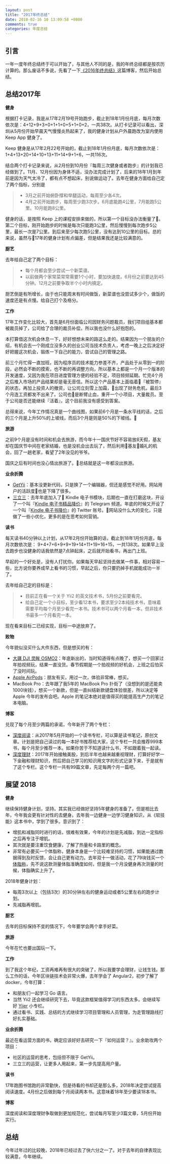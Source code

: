 ```yaml
---
layout: post
title: "2017年终总结"
date: 2018-02-16 10 13:09:58 +0800
comments: true
categories: 年度总结
---
```


## 引言

一年一度年终总结终于可以开始了，与其他人不同的是，我的年终总结都是按农历计算的。那么废话不多说，先看了一下[《2016年终总结》](http://blog.forecho.com/review-of-2016.html)这篇博客，然后开始总结。

## 总结2017年

**健身**

根据打卡记录，我是从17年2月19号开始跑步，截止到18年1月份月底，每月次数依次是：4+12+9+3+0+1+1+0+5+1+0+2，一共38次。从打卡记录可以看出，深圳从5月份开始早晨天气慢慢炎热起来了，我的健身计划从户外晨跑改为室内使用 Keep App 健身了。

<!--more-->

Keep 健身是从17年2月22号开始的，截止到18年1月份月底，每月次数依次是： 1+4+13+20+14+10+13+11+14+9+1+6，一共116次。

结合两个打卡记录来说，从2月份到10月份『每周三次健身或者跑步』的计划我已经做到了。11月、12月份因为身体不适，没办法完成计划了，后来的18年1月到年前是因为天气太冷了，都有点不想起床，别说做运动了。去年在健身方面给自己定了两个指标，分别是
> - 3月之前开始俯卧撑和举腿运动，每周至少各4次。
> - 4月之前开始跑步，每周至少跑3次步。6月底能跑4公里，7月能跑5公里。10月能跑8公里。

健身的话，是按照 Keep 上的课程安排来做的，所以第一个目标没办法衡量了。第二个目标，刚开始跑步的时候是每次只能跑3公里，然后慢慢到每次跑步5公里，最长一次是7公里。到后来至少每次跑5公里，没有达到10公里的目标。总的来说，虽然与17年的健身计划有点偏差，但是结果我还是比较满意的。

**厨艺**

去年给自己定了两个目标：

> - 每个月都会至少尝试一个新菜谱。
> - 以前做两个家常菜常常需要1个小时，要加快速度。6月份之前要达到45分钟。12月之前要争取半个小时内搞定。

厨艺倒是有所增长，由于也只能周末有时间做饭，新菜谱也没尝试多少个，做饭的速度还是有点慢。给自己打个及格分。

**工作**

17年工作变化比较大，首先是6月份面临公司因财务问题裁员，我们项目组基本都被裁员掉了，公司给了合理的裁员补偿，所以我也没什么好抱怨的。

本打算借这次机会休息一下，好好想想未来的路这么走的。结果因为一个朋友的介绍，有机会去一个刚成立没多久的创业公司当技术负责人，考虑一晚上之后决定好好把握这次机会，锻炼一下自己的能力，尝试自己的管理之路。

前三个月忙得一直加班，因为程序员的技术能力参差不齐，产品处于从零到一的阶段，必然会不断的摸索，也不断的再调整方向，所以基本上都是一个月一个版本的开发速度，又因为我在项目进度管理方便的经验不足，项目频频延期。忙完4个月之后推入市场的产品结果却是毫无音信。所以这个产品基本上面临着『被暂停』的状态，再加上投资人的撤资，让公司立刻雪上加霜，出现了财务危机，最后3个月连工资都发不出来了。公司也是断臂止血，重开一个小项目，大量裁员。至于公司是否还能继续『活着』，这个目前我没有感受到答案。

总得来说，今年工作情况真是一个曲线图，如果前6个月是一条水平线的话，之后的三个月是上升50%的上坡线，而后3个月是则是50%的下坡线。

**旅游**

之前9个月是没有时间和机会去旅游，而今年十一国庆节好不容易放8天假，基友却在国庆节中间在老家结婚，也是没机会出去玩了，然后利用基友婚礼的机会，回了一趟老家，看望了2年没见的爷爷。

国庆之后有时间也没心情出旅游了。总结就是这一年都没出旅游。

**业余折腾**

- [GetYii](https://getyii.com/)：基本没更新代码，只是换了一个编辑器，但还是感觉不好用。网站用户的活跃度也是下降了很多。
- [三立三](https://3li3.com/)：去年年底加入了 Kindle 电子书模块，后期也一直在打磨这块，开设了一个叫『[Kindle 电子书精品降价](https://t.me/kindlePrice)』的 Telegram 频道。年底的时候又开设了一个叫『[Kindle 电子书降价](https://twitter.com/KindlePriceBot)』的 Twitter 账号。网站没什么大的变化，只是做了一些小优化，更多的是在思考如何营销。

**读书**

每天读书40分钟以上计划，从17年2月份开始算的话，截止到18年1月份月底，每月次数依次是： 9+4+7+6+9+9+19+14+11+19+16+15，一共138次。如果早上没去跑步也没健身的话我依然是7点钟起床，之后就开始看书，再出门上班。

早起的一个好处是，没有人打扰你。如果每天早起坚持去做某一件事，相对容易一些，比方说你要养成早上看书的习惯，早起之后，你只要扔掉手机就能成功一半了。

去年给自己定的目标是：

> - 目前正在看一个关于 Yii2 的英文技术书，5月份之前要看完。
> - 给自己定一个小目标，至少看12本书，要求至少2本纯技术书，意味着需要平均每个月至少看完一本书。技术书可以两个月看一本，但非技术书最多一个月看完一本。

现在看来目标二已经实现，目标一中途放弃了。

**败物**

今年貌似没买什么大件东西，但是想买的有：

- [大疆 DJI 灵眸 OSMO2](https://3li3.com/product/view?id=68)：年底新出的，当时知道得有点晚了，想买一个回家过年拍视频玩，结果一直没货。春节假期是一个拍视频的好机会，上班之后怕买了没时间玩。
- [Apple AirPods](https://3li3.com/product/view?id=69)：朋友有买，用过一次，体验非常棒，想买。
- MacBook Pro：去年跟了我5年的 MacBook Pro 扑街了（没想到的是还能卖1000块钱），想买一个新款，但是一直纠结新款键盘体验很差，所以决定等 Apple 今年的发布会吧。Apple 的笔记本绝对是值得买的能提高生产力的笔记本电脑。

**博客**

兑现了每个月至少两篇的承诺，今年新开了两个专栏：

- [深度阅读](http://blog.forecho.com/categories/shen-du-yue-du/)：从2017年5月开始的一个读书专栏，可以算是读书笔记，原创文章。计划是把自己读过的每一本好书推荐给大家，这个专栏一共会推荐999本书，每个月至少推荐一本。如果你苦于不知道读什么书，不如跟着我一起读。
- [深度理财](http://blog.forecho.com/categories/shen-du-li-cai/)：2017年开始接触美股，到后半年也越来越重视理财，打算好好学一下金融和理财知识，然后把自己学习的知识用文字的形式记录下来，于是就有了这个专栏。这个专栏一共有99篇文章，先定每两个月一篇吧。

## 展望 2018

**健身**

继续保持健身计划，坚持。其实我已经做好坚持5年健身的准备了。但是相比去年，今年我会更有针对性的去健身。去年我一边健身一边学习健身知识，从《软技能》这本书中，学到了很多。意识到了：

- 增肌和减脂同时进行的话，很难有效果，今年的计划是先减脂，到达一定指标之后再专注于增肌。
- 其次就是要注重饮食健康，了解了热量和卡路里的概念。
- 非常有必要买一个体脂称，健身本身是一个比较难坚持的习惯，如果能通过数据得到及时反馈，会让自己更有动力。去年双十一做活动，花了79块钱买一个[体脂称](https://3li3.com/product/view?id=70)，先不说这款测量体脂准确度如何，但是我一个月没健身再次测量的时候，体脂确实上升了。

2018年健身计划：

- 每周3次以上（包括3次）的30分钟左右的健身运动或者5公里左右的跑步计划。
- 先减脂再增肌。

**厨艺**

去年的目标保持不变的情况下，今年要学会两个拿手好菜。

**旅游**

今年在忙也要出国玩一下。

**工作**

到了我这个年纪，工资再难再有很大的突破了，所以我要学会理财，让钱生钱。那么工作的话，今年区块链技术会非常火爆，去年学会了 Angular2，初步了解了 docker，今年打算：

- 和朋友们一起学习 Go 语言。
- 当然 Yii2 还会继续研究下去，毕竟这款框架值得学习的东西太多。会继续写好 [Yiier](https://xiaozhuanlan.com/yiier) 小专栏。
- 通过看书、实践、总结的方式继续学习项目管理和人员管理，为走管理路线打好扎实基础。

**业余折腾**

最近在看运营方面的书，确定应该好好去研究一下『如何运营？』。业余助攻两个项目：

- 社区的运营的思考，包括但不限于 GetYii。
- 三立三的运营，让更多人用起来，第一步先提高用户量。

**读书**

17年跑图书馆跑的非常勤快，但是待看的书却还是那么多，2018年决定尝试提高阅读速度。4月份之后做到每个月阅读两本书。这意味着18年至少要读18本书。

**博客**

深度阅读和深度理财争取做到更加规范化，尝试每月写至少3篇文章，5月份开始实行。

## 总结

今年过年过的比较晚，2018年已经过去了快六分之一了。对于去年的自律表现比较满意，今年继续。